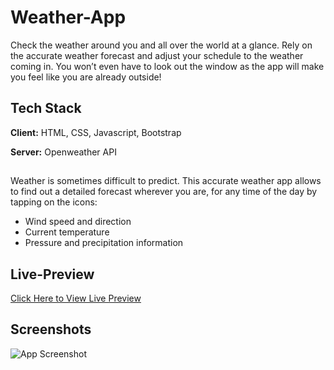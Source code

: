 # Weather-App
Check the weather around you and all over the world at a glance. Rely on the accurate weather forecast and adjust your schedule to the weather coming in. You won’t even have to look out the window as the app will make you feel like you are already outside!

## Tech Stack

**Client:** HTML, CSS, Javascript, Bootstrap

**Server:** Openweather API


## 

Weather is sometimes difficult to predict. This accurate weather app allows to find out a detailed forecast wherever you are, for any time of the day by tapping on the icons:

- Wind speed and direction
- Current temperature
- Pressure and precipitation information

## Live-Preview

[Click Here to View Live Preview](https://dazzling-llama-aa1b93.netlify.app/)

## Screenshots

![App Screenshot](https://i.ibb.co/t3Wh0ZW/Weather-App.png)

